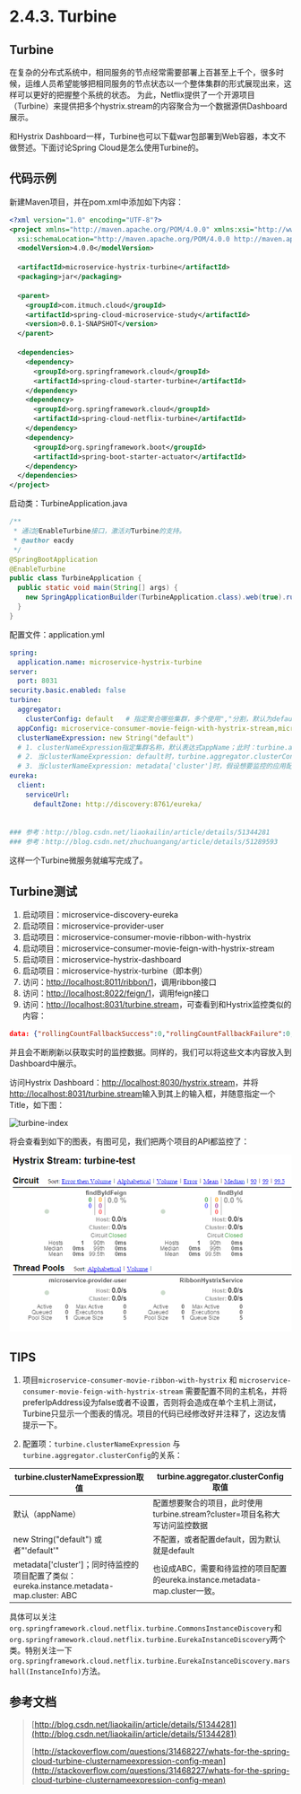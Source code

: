 # 2.4.3. Turbine



## Turbine

在复杂的分布式系统中，相同服务的节点经常需要部署上百甚至上千个，很多时候，运维人员希望能够把相同服务的节点状态以一个整体集群的形式展现出来，这样可以更好的把握整个系统的状态。 为此，Netflix提供了一个开源项目（Turbine）来提供把多个hystrix.stream的内容聚合为一个数据源供Dashboard展示。 

和Hystrix Dashboard一样，Turbine也可以下载war包部署到Web容器，本文不做赘述。下面讨论Spring Cloud是怎么使用Turbine的。



## 代码示例

新建Maven项目，并在pom.xml中添加如下内容：

```xml
<?xml version="1.0" encoding="UTF-8"?>
<project xmlns="http://maven.apache.org/POM/4.0.0" xmlns:xsi="http://www.w3.org/2001/XMLSchema-instance"
  xsi:schemaLocation="http://maven.apache.org/POM/4.0.0 http://maven.apache.org/xsd/maven-4.0.0.xsd">
  <modelVersion>4.0.0</modelVersion>

  <artifactId>microservice-hystrix-turbine</artifactId>
  <packaging>jar</packaging>

  <parent>
    <groupId>com.itmuch.cloud</groupId>
    <artifactId>spring-cloud-microservice-study</artifactId>
    <version>0.0.1-SNAPSHOT</version>
  </parent>

  <dependencies>
    <dependency>
      <groupId>org.springframework.cloud</groupId>
      <artifactId>spring-cloud-starter-turbine</artifactId>
    </dependency>
    <dependency>
      <groupId>org.springframework.cloud</groupId>
      <artifactId>spring-cloud-netflix-turbine</artifactId>
    </dependency>
    <dependency>
      <groupId>org.springframework.boot</groupId>
      <artifactId>spring-boot-starter-actuator</artifactId>
    </dependency>
  </dependencies>
</project>
```

启动类：TurbineApplication.java

```java
/**
 * 通过@EnableTurbine接口，激活对Turbine的支持。
 * @author eacdy
 */
@SpringBootApplication
@EnableTurbine
public class TurbineApplication {
  public static void main(String[] args) {
    new SpringApplicationBuilder(TurbineApplication.class).web(true).run(args);
  }
}
```

配置文件：application.yml

```yaml
spring:
  application.name: microservice-hystrix-turbine
server:
  port: 8031
security.basic.enabled: false
turbine:
  aggregator:
    clusterConfig: default   # 指定聚合哪些集群，多个使用","分割，默认为default。可使用http://.../turbine.stream?cluster={clusterConfig之一}访问
  appConfig: microservice-consumer-movie-feign-with-hystrix-stream,microservice-consumer-movie-ribbon-with-hystrix  ### 配置Eureka中的serviceId列表，表明监控哪些服务
  clusterNameExpression: new String("default")
  # 1. clusterNameExpression指定集群名称，默认表达式appName；此时：turbine.aggregator.clusterConfig需要配置想要监控的应用名称
  # 2. 当clusterNameExpression: default时，turbine.aggregator.clusterConfig可以不写，因为默认就是default
  # 3. 当clusterNameExpression: metadata['cluster']时，假设想要监控的应用配置了eureka.instance.metadata-map.cluster: ABC，则需要配置，同时turbine.aggregator.clusterConfig: ABC
eureka:
  client:
    serviceUrl:
      defaultZone: http://discovery:8761/eureka/
      
      
### 参考：http://blog.csdn.net/liaokailin/article/details/51344281
### 参考：http://blog.csdn.net/zhuchuangang/article/details/51289593
```

这样一个Turbine微服务就编写完成了。



## Turbine测试

1. 启动项目：microservice-discovery-eureka
2. 启动项目：microservice-provider-user
3. 启动项目：microservice-consumer-movie-ribbon-with-hystrix
4. 启动项目：microservice-consumer-movie-feign-with-hystrix-stream
5. 启动项目：microservice-hystrix-dashboard
6. 启动项目：microservice-hystrix-turbine（即本例）
7. 访问：[http://localhost:8011/ribbon/1](http://localhost:8011/ribbon/1)，调用ribbon接口
8. 访问：[http://localhost:8022/feign/1](http://localhost:8022/feign/1)，调用feign接口
9. 访问：[http://localhost:8031/turbine.stream](http://localhost:8031/turbine.stream)，可查看到和Hystrix监控类似的内容：

```json
data: {"rollingCountFallbackSuccess":0,"rollingCountFallbackFailure":0,"propertyValue_circuitBreakerRequestVolumeThreshold":20,"p
```

并且会不断刷新以获取实时的监控数据。同样的，我们可以将这些文本内容放入到Dashboard中展示。

访问Hystrix Dashboard：[http://localhost:8030/hystrix.stream](http://localhost:8030/hystrix.stream)，并将[http://localhost:8031/turbine.stream](http://localhost:8031/turbine.stream)输入到其上的输入框，并随意指定一个Title，如下图：

![turbine-index](learn-java/learn-spring-cloud/wiki/distlearn-java/learn-spring-cloud/wiki/dist/images/turbine-01.png)

将会查看到如下的图表，有图可见，我们把两个项目的API都监控了：

![turbine-chart](learn-java/learn-spring-cloud/wiki/dist/images/turbine-02.png)



## TIPS

1. 项目`microservice-consumer-movie-ribbon-with-hystrix` 和 `microservice-consumer-movie-feign-with-hystrix-stream` 需要配置不同的主机名，并将preferIpAddress设为false或者不设置，否则将会造成在单个主机上测试，Turbine只显示一个图表的情况。项目的代码已经修改好并注释了，这边友情提示一下。

2. 配置项：`turbine.clusterNameExpression` 与 `turbine.aggregator.clusterConfig`的关系：

| turbine.clusterNameExpression取值          | turbine.aggregator.clusterConfig 取值      |
| ---------------------------------------- | ---------------------------------------- |
| 默认（appName）                              | 配置想要聚合的项目，此时使用turbine.stream?cluster=项目名称大写访问监控数据 |
| new String("default") 或者"'default'"      | 不配置，或者配置default，因为默认就是default            |
| metadata['cluster']；同时待监控的项目配置了类似：eureka.instance.metadata-map.cluster: ABC | 也设成ABC，需要和待监控的项目配置的eureka.instance.metadata-map.cluster一致。 |

具体可以关注`org.springframework.cloud.netflix.turbine.CommonsInstanceDiscovery`和`org.springframework.cloud.netflix.turbine.EurekaInstanceDiscovery`两个类。特别关注一下`org.springframework.cloud.netflix.turbine.EurekaInstanceDiscovery.marshall(InstanceInfo)`方法。



## 参考文档

> [http://blog.csdn.net/liaokailin/article/details/51344281](http://blog.csdn.net/liaokailin/article/details/51344281)
>
> [http://stackoverflow.com/questions/31468227/whats-for-the-spring-cloud-turbine-clusternameexpression-config-mean](http://stackoverflow.com/questions/31468227/whats-for-the-spring-cloud-turbine-clusternameexpression-config-mean)

